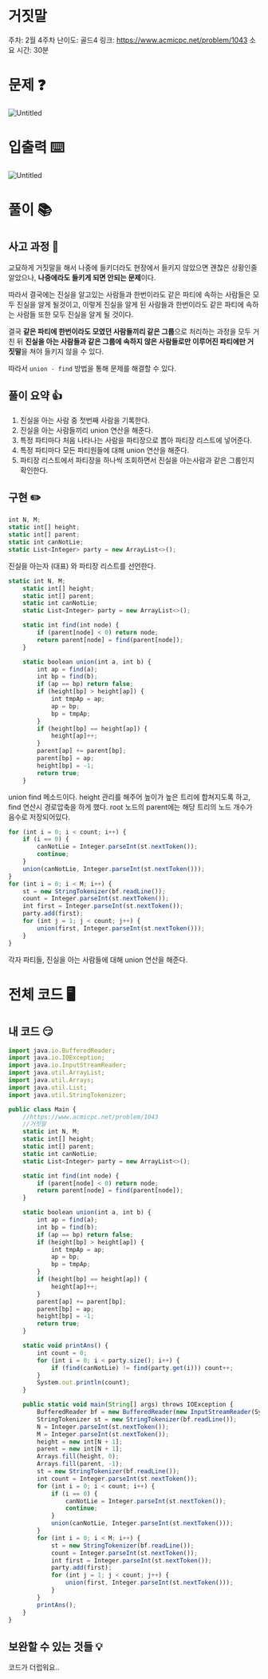 # 거짓말

주차: 2월 4주차
난이도: 골드4
링크: https://www.acmicpc.net/problem/1043
소요 시간: 30분

# 문제 ❓

![Untitled](https://github.com/BE-Archive/Algorithm-Study/assets/76868151/4543ddd4-2a62-4237-b9c2-a714f9c586bf)

# 입출력 ⌨️

![Untitled](https://github.com/BE-Archive/Algorithm-Study/assets/76868151/f6f43d71-4ee8-4cca-ba7e-6c2c1b2c87a2)

# 풀이 📚

## 사고 과정 🤔

교묘하게 거짓말을 해서 나중에 들키더라도 현장에서 들키지 않았으면 괜찮은 상황인줄 알았으나, **나중에라도 들키게 되면 안되는 문제**이다.

따라서 결국에는 진실을 알고있는 사람들과 한번이라도 같은 파티에 속하는 사람들은 모두 진실을 알게 될것이고, 이렇게 진실을 알게 된 사람들과 한번이라도 같은 파티에 속하는 사람들 또한 모두 진실을 알게 될 것이다.

결국 **같은 파티에 한번이라도 모였던 사람들끼리 같은 그룹**으로 처리하는 과정을 모두 거친 뒤 **진실을 아는 사람들과 같은 그룹에 속하지 않은 사람들로만 이루어진 파티에만 거짓말**을 쳐야 들키지 않을 수 있다.

따라서 `union - find`  방법을 통해 문제를 해결할 수 있다.

## 풀이 요약 👍

1. 진실을 아는 사람 중 첫번째 사람을 기록한다.
2. 진실을 아는 사람들끼리 union 연산을 해준다.
3. 특정 파티마다 처음 나타나는 사람을 파티장으로 뽑아 파티장 리스트에 넣어준다.
4. 특정 파티마다 모든 파티원들에 대해 union 연산을 해준다.
5. 파티장 리스트에서 파티장을 하나씩 조회하면서 진실을 아는사람과 같은 그룹인지 확인한다.

## 구현 ✏️

```jsx
int N, M;
static int[] height;
static int[] parent;
static int canNotLie;
static List<Integer> party = new ArrayList<>();
```

진실을 아는자 (대표) 와 파티장 리스트를 선언한다.

```jsx
static int N, M;
    static int[] height;
    static int[] parent;
    static int canNotLie;
    static List<Integer> party = new ArrayList<>();

    static int find(int node) {
        if (parent[node] < 0) return node;
        return parent[node] = find(parent[node]);
    }

    static boolean union(int a, int b) {
        int ap = find(a);
        int bp = find(b);
        if (ap == bp) return false;
        if (height[bp] > height[ap]) {
            int tmpAp = ap;
            ap = bp;
            bp = tmpAp;
        }
        if (height[bp] == height[ap]) {
            height[ap]++;
        }
        parent[ap] += parent[bp];
        parent[bp] = ap;
        height[bp] = -1;
        return true;
    }
```

union find 메소드이다. height 관리를 해주어 높이가 높은 트리에 합쳐지도록 하고, find 연산시 경로압축을 하게 했다. root 노드의 parent에는 해당 트리의 노드 개수가 음수로 저장되어있다. 

```jsx
for (int i = 0; i < count; i++) {
    if (i == 0) {
        canNotLie = Integer.parseInt(st.nextToken());
        continue;
    }
    union(canNotLie, Integer.parseInt(st.nextToken()));
}
for (int i = 0; i < M; i++) {
    st = new StringTokenizer(bf.readLine());
    count = Integer.parseInt(st.nextToken());
    int first = Integer.parseInt(st.nextToken());
    party.add(first);
    for (int j = 1; j < count; j++) {
        union(first, Integer.parseInt(st.nextToken()));
    }
}
```

각자 파티들, 진실을 아는 사람들에 대해 union 연산을 해준다.

# 전체 코드 🖥️

## 내 코드 😏

```jsx
import java.io.BufferedReader;
import java.io.IOException;
import java.io.InputStreamReader;
import java.util.ArrayList;
import java.util.Arrays;
import java.util.List;
import java.util.StringTokenizer;

public class Main {
    //https://www.acmicpc.net/problem/1043
    //거짓말
    static int N, M;
    static int[] height;
    static int[] parent;
    static int canNotLie;
    static List<Integer> party = new ArrayList<>();

    static int find(int node) {
        if (parent[node] < 0) return node;
        return parent[node] = find(parent[node]);
    }

    static boolean union(int a, int b) {
        int ap = find(a);
        int bp = find(b);
        if (ap == bp) return false;
        if (height[bp] > height[ap]) {
            int tmpAp = ap;
            ap = bp;
            bp = tmpAp;
        }
        if (height[bp] == height[ap]) {
            height[ap]++;
        }
        parent[ap] += parent[bp];
        parent[bp] = ap;
        height[bp] = -1;
        return true;
    }

    static void printAns() {
        int count = 0;
        for (int i = 0; i < party.size(); i++) {
            if (find(canNotLie) != find(party.get(i))) count++;
        }
        System.out.println(count);
    }

    public static void main(String[] args) throws IOException {
        BufferedReader bf = new BufferedReader(new InputStreamReader(System.in));
        StringTokenizer st = new StringTokenizer(bf.readLine());
        N = Integer.parseInt(st.nextToken());
        M = Integer.parseInt(st.nextToken());
        height = new int[N + 1];
        parent = new int[N + 1];
        Arrays.fill(height, 0);
        Arrays.fill(parent, -1);
        st = new StringTokenizer(bf.readLine());
        int count = Integer.parseInt(st.nextToken());
        for (int i = 0; i < count; i++) {
            if (i == 0) {
                canNotLie = Integer.parseInt(st.nextToken());
                continue;
            }
            union(canNotLie, Integer.parseInt(st.nextToken()));
        }
        for (int i = 0; i < M; i++) {
            st = new StringTokenizer(bf.readLine());
            count = Integer.parseInt(st.nextToken());
            int first = Integer.parseInt(st.nextToken());
            party.add(first);
            for (int j = 1; j < count; j++) {
                union(first, Integer.parseInt(st.nextToken()));
            }
        }
        printAns();
    }
}
```

## 보완할 수 있는 것들 💡

코드가 더럽워요..